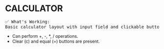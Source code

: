 <h1>CALCULATOR</h1>

<p><pre>
✅ What's Working:
Basic calculator layout with input field and clickable buttons.</pre></p>
<p>
<ul>
<li>Can perform +, -, *, / operations.</li>
<li>Clear (c) and equal (=) buttons are present.</li>
</ul>
</p>





